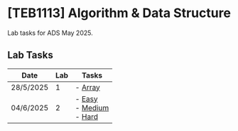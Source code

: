 # **[TEB1113]** Algorithm & Data Structure

Lab tasks for ADS May 2025.

## Lab Tasks

| Date      | Lab | Tasks                                                                                                                                    |
| --------- | --- | ---------------------------------------------------------------------------------------------------------------------------------------- |
| 28/5/2025 | 1   | - [Array](./ADS%20Lab%201/24006970_lab1_ADS.cpp)                                                                                                     |
| 04/6/2025 | 2   | - [Easy](.) <br> - [Medium](.) <br> - [Hard](.) |
